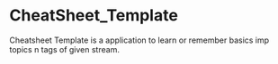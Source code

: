 # CheatSheet_Template
Cheatsheet Template is a application to learn or remember basics imp topics n tags of given stream.
